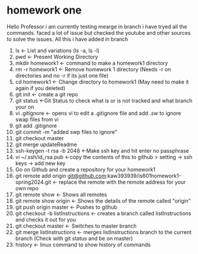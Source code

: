 # homework one
 Hello Professor i am currently testing mearge in branch
i have tryed all the commands.
faced a lot of issue but checked the youtube and other sources to solve the issues.
All this i have added in branch
1.  ls <- List and variations (ls -a, ls -l)
2.  pwd <- Present Working Directory
3.  mkdir homework1 <- command to make a homework1 directory
4.  rm -r homework1 <- Remove homework 1 directory (Needs -r on directories and no -r if its just one file)
5.  cd homework1 <- Change directory to homework1 (May need to make it again if you deleted)
6.  git init <- create a git repo
7.  git status <-Git Status to check what is or is not tracked and what branch your on
8.  vi .gitignore <- opens vi to edit a .gitignore file and add *.sw* to ignore swap files from vi
9.  git add .gitignore
10. git commit -m "added swp files to ignore"
11. git checkout master
12. git merge updateReadme
13. ssh-keygen -t rsa -b 2048  <-Make ssh key and hit enter no passphrase
14. vi ~/.ssh/id_rsa.pub <-copy the contents of this to github > setting -> ssh keys -> add new key
15. Go on Github and create a repository for your homework1 
16. git remote add origin git@github.com:kaw393939/is601homework1-spring2024.git <- replace the remote with the remote address for your own repo
17. git remote show <- Shows all remotes
18. git remote show origin <- Shows the details of the remote called "origin"
19. git push origin master <- Pushes to github 
20. git checkout -b listInstructions <- creates a branch called listInstructions and checks it out for you
21. git checkout master <- Switches to master branch
22. git merge listInstructions <- merges listInstructions branch to the current branch (Check with git status and be on master)
23. history <- linux command to show history of commands
